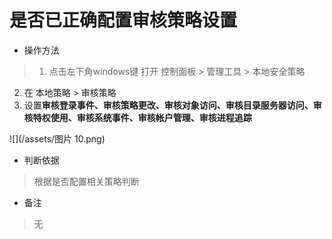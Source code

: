 # 是否已正确配置审核策略设置

- 操作方法
> 1. 点击左下角windows键 打开 控制面板 > 管理工具 > 本地安全策略
  2. 在 本地策略 > 审核策略 
  3. 设置**审核登录事件、审核策略更改、审核对象访问、审核目录服务器访问、审核特权使用、审核系统事件、审核帐户管理、审核进程追踪**

![](/assets/图片 10.png)

- 判断依据
> 根据是否配置相关策略判断

- 备注
> 无